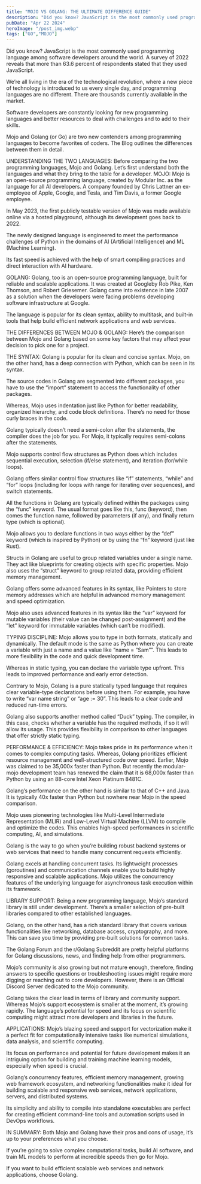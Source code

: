 ```yaml
---
title: "MOJO VS GOLANG: THE ULTIMATE DIFFERENCE GUIDE"
description: "Did you know? JavaScript is the most commonly used programming language among software developers around the world. A survey of 2022 reveals that more than 63.6 percent of respondents stated that they used JavaScript."
pubDate: "Apr 22 2024"
heroImage: "/post_img.webp"
tags: ["GO","MOJO"]
---
```


Did you know? JavaScript is the most commonly used programming language among software developers around the world. A survey of 2022 reveals that more than 63.6 percent of respondents stated that they used JavaScript.

We’re all living in the era of the technological revolution, where a new piece of technology is introduced to us every single day, and programming languages are no different. There are thousands currently available in the market.

Software developers are constantly looking for new programming languages and better resources to deal with challenges and to add to their skills.

Mojo and Golang (or Go) are two new contenders among programming languages to become favorites of coders. The Blog outlines the differences between them in detail.


UNDERSTANDING THE TWO LANGUAGES:
Before comparing the two programming languages, Mojo and Golang. Let’s first understand both the languages and what they bring to the table for a developer.
MOJO:
Mojo is an open-source programming language, created by Modular Inc. as the language for all AI developers. A company founded by Chris Lattner an ex-employee of Apple, Google, and Tesla, and Tim Davis, a former Google employee.

In May 2023, the first publicly testable version of Mojo was made available online via a hosted playground, although its development goes back to 2022.

The newly designed language is engineered to meet the performance challenges of Python in the domains of AI (Artificial Intelligence) and ML (Machine Learning).

Its fast speed is achieved with the help of smart compiling practices and direct interaction with AI hardware.


GOLANG:
Golang, too is an open-source programming language, built for reliable and scalable applications. It was created at Googleby Rob Pike, Ken Thomson, and Robert Griesemer.
Golang came into existence in late 2007 as a solution when the developers were facing problems developing software infrastructure at Google.

The language is popular for its clean syntax, ability to multitask, and built-in tools that help build efficient network applications and web services.

THE DIFFERENCES BETWEEN MOJO & GOLANG:
Here’s the comparison between Mojo and Golang based on some key factors that may affect your decision to pick one for a project.


THE SYNTAX:
Golang is popular for its clean and concise syntax. Mojo, on the other hand, has a deep connection with Python, which can be seen in its syntax.

The source codes in Golang are segmented into different packages, you have to use the “import” statement to access the functionality of other packages.

Whereas, Mojo uses indentation just like Python for better readability, organized hierarchy, and code block definitions. There’s no need for those curly braces in the code.

Golang typically doesn’t need a semi-colon after the statements, the compiler does the job for you. For Mojo, it typically requires semi-colons after the statements.

Mojo supports control flow structures as Python does which includes sequential execution, selection (if/else statement), and iteration (for/while loops).

Golang offers similar control flow structures like “if” statements, “while” and “for” loops (including for loops with range for iterating over sequences), and switch statements.

All the functions in Golang are typically defined within the packages using the “func” keyword. The usual format goes like this, func (keyword), then comes the function name, followed by parameters (if any), and finally return type (which is optional).

Mojo allows you to declare functions in two ways either by the “def” keyword (which is inspired by Python) or by using the “fn” keyword (just like Rust).

Structs in Golang are useful to group related variables under a single name. They act like blueprints for creating objects with specific properties. Mojo also uses the “struct” keyword to group related data, providing efficient memory management.

Golang offers some advanced features in its syntax, like Pointers to store memory addresses which are helpful in advanced memory management and speed optimization.

Mojo also uses advanced features in its syntax like the “var” keyword for mutable variables (their value can be changed post-assignment) and the “let” keyword for immutable variables (which can’t be modified).

TYPING DISCIPLINE:
Mojo allows you to type in both formats, statically and dynamically. The default mode is the same as Python where you can create a variable with just a name and a value like “name = “Sam””. This leads to more flexibility in the code and quick development time.

Whereas in static typing, you can declare the variable type upfront. This leads to improved performance and early error detection.

Contrary to Mojo, Golang is a pure statically typed language that requires clear variable-type declarations before using them. For example, you have to write “var name string” or “age := 30”. This leads to a clear code and reduced run-time errors.

Golang also supports another method called “Duck” typing. The compiler, in this case, checks whether a variable has the required methods, if so it will allow its usage. This provides flexibility in comparison to other languages that offer strictly static typing.


PERFORMANCE & EFFICIENCY:
Mojo takes pride in its performance when it comes to complex computing tasks. Whereas, Golang prioritizes efficient resource management and well-structured code over speed.
Earlier, Mojo was claimed to be 35,000x faster than Python. But recently the modular-mojo development team has renewed the claim that it is 68,000x faster than Python by using an 88-core Intel Xeon Platinum 8481C.

Golang’s performance on the other hand is similar to that of C++ and Java. It is typically 40x faster than Python but nowhere near Mojo in the speed comparison.

Mojo uses pioneering technologies like Multi-Level Intermediate Representation (MLIR) and Low-Level Virtual Machine (LLVM) to compile and optimize the codes. This enables high-speed performances in scientific computing, AI, and simulations.

Golang is the way to go when you’re building robust backend systems or web services that need to handle many concurrent requests efficiently.

Golang excels at handling concurrent tasks. Its lightweight processes (goroutines) and communication channels enable you to build highly responsive and scalable applications.
Mojo utilizes the concurrency features of the underlying language for asynchronous task execution within its framework.


LIBRARY SUPPORT:
Being a new programming language, Mojo’s standard library is still under development. There’s a smaller selection of pre-built libraries compared to other established languages.

Golang, on the other hand, has a rich standard library that covers various functionalities like networking, database access, cryptography, and more. This can save you time by providing pre-built solutions for common tasks.

The Golang Forum and the r/Golang Subreddit are pretty helpful platforms for Golang discussions, news, and finding help from other programmers.

Mojo’s community is also growing but not mature enough, therefore, finding answers to specific questions or troubleshooting issues might require more digging or reaching out to core developers.
However, there is an Official Discord Server dedicated to the Mojo community.

Golang takes the clear lead in terms of library and community support. Whereas Mojo’s support ecosystem is smaller at the moment, it’s growing rapidly. The language’s potential for speed and its focus on scientific computing might attract more developers and libraries in the future.


APPLICATIONS:
Mojo’s blazing speed and support for vectorization make it a perfect fit for computationally intensive tasks like numerical simulations, data analysis, and scientific computing.

Its focus on performance and potential for future development makes it an intriguing option for building and training machine learning models, especially when speed is crucial.

Golang’s concurrency features, efficient memory management, growing web framework ecosystem, and networking functionalities make it ideal for building scalable and responsive web services, network applications, servers, and distributed systems.

Its simplicity and ability to compile into standalone executables are perfect for creating efficient command-line tools and automation scripts used in DevOps workflows.


IN SUMMARY:
Both Mojo and Golang have their pros and cons of usage, it’s up to your preferences what you choose.

If you’re going to solve complex computational tasks, build AI software, and train ML models to perform at incredible speeds then go for Mojo.

If you want to build efficient scalable web services and network applications, choose Golang.
